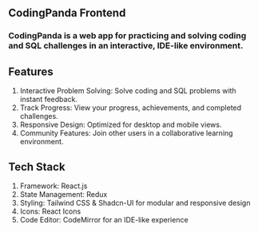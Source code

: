 ## CodingPanda Frontend
### CodingPanda is a web app for practicing and solving coding and SQL challenges in an interactive, IDE-like environment.

## Features
1. Interactive Problem Solving: Solve coding and SQL problems with instant feedback.
2. Track Progress: View your progress, achievements, and completed challenges.
3. Responsive Design: Optimized for desktop and mobile views.
4. Community Features: Join other users in a collaborative learning environment.

## Tech Stack
1. Framework: React.js
2. State Management: Redux 
3. Styling: Tailwind CSS & Shadcn-UI for modular and responsive design
4. Icons: React Icons
5. Code Editor: CodeMirror for an IDE-like experience